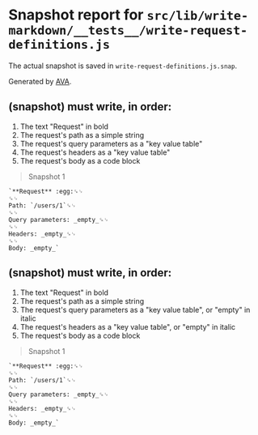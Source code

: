 # Snapshot report for `src/lib/write-markdown/__tests__/write-request-definitions.js`

The actual snapshot is saved in `write-request-definitions.js.snap`.

Generated by [AVA](https://ava.li).

## (snapshot) must write, in order:
  1. The text "Request" in bold
  2. The request's path as a simple string
  3. The request's query parameters as a "key value table"
  4. The request's headers as a "key value table"
  5. The request's body as a code block

> Snapshot 1

    `**Request** :egg:␍␊
    ␍␊
    Path: `/users/1`␍␊
    ␍␊
    Query parameters: _empty_␍␊
    ␍␊
    Headers: _empty_␍␊
    ␍␊
    Body: _empty_`

## (snapshot) must write, in order:
  1. The text "Request" in bold
  2. The request's path as a simple string
  3. The request's query parameters as a "key value table", or "empty" in italic
  4. The request's headers as a "key value table", or "empty" in italic
  5. The request's body as a code block

> Snapshot 1

    `**Request** :egg:␍␊
    ␍␊
    Path: `/users/1`␍␊
    ␍␊
    Query parameters: _empty_␍␊
    ␍␊
    Headers: _empty_␍␊
    ␍␊
    Body: _empty_`

